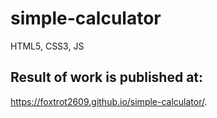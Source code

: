 # simple-calculator
HTML5, CSS3, JS

## Result of work is published at: 

https://foxtrot2609.github.io/simple-calculator/.

